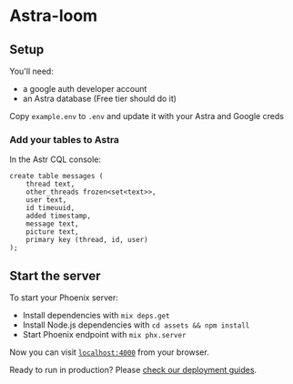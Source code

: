 # Astra-loom

## Setup

You'll need:
* a google auth developer account
* an Astra database (Free tier should do it)

Copy `example.env` to `.env` and update it with your Astra and Google creds

### Add your tables to Astra

In the Astr CQL console:
```
create table messages (
    thread text,
    other_threads frozen<set<text>>,
    user text,
    id timeuuid,
    added timestamp,
    message text,
    picture text,
    primary key (thread, id, user)
);
```
## Start the server

To start your Phoenix server:

  * Install dependencies with `mix deps.get`
  * Install Node.js dependencies with `cd assets && npm install`
  * Start Phoenix endpoint with `mix phx.server`

Now you can visit [`localhost:4000`](http://localhost:4000) from your browser.

Ready to run in production? Please [check our deployment guides](https://hexdocs.pm/phoenix/deployment.html).